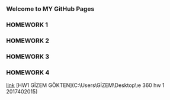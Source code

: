 ### Welcome to MY GitHub Pages


### HOMEWORK 1
### HOMEWORK 2
### HOMEWORK 3
### HOMEWORK 4

[link](https://moodle.boun.edu.tr/login/)
[HW1 GİZEM GÖKTEN](C:\Users\GİZEM\Desktop\ıe 360 hw 1 2017402015)
